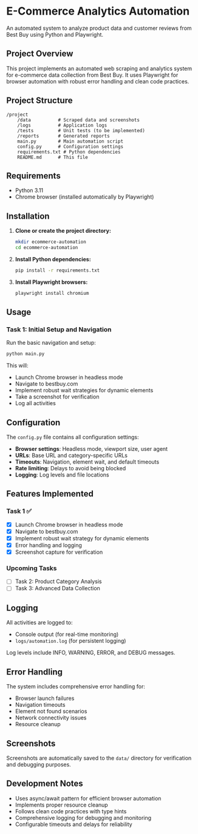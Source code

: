 # E-Commerce Analytics Automation

An automated system to analyze product data and customer reviews from Best Buy using Python and Playwright.

## Project Overview

This project implements an automated web scraping and analytics system for e-commerce data collection from Best Buy. It uses Playwright for browser automation with robust error handling and clean code practices.

## Project Structure

```
/project
    /data          # Scraped data and screenshots
    /logs          # Application logs
    /tests         # Unit tests (to be implemented)
    /reports       # Generated reports
    main.py        # Main automation script
    config.py      # Configuration settings
    requirements.txt # Python dependencies
    README.md      # This file
```

## Requirements

- Python 3.11
- Chrome browser (installed automatically by Playwright)

## Installation

1. **Clone or create the project directory:**
   ```bash
   mkdir ecommerce-automation
   cd ecommerce-automation
   ```

2. **Install Python dependencies:**
   ```bash
   pip install -r requirements.txt
   ```

3. **Install Playwright browsers:**
   ```bash
   playwright install chromium
   ```

## Usage

### Task 1: Initial Setup and Navigation

Run the basic navigation and setup:

```bash
python main.py
```

This will:
- Launch Chrome browser in headless mode
- Navigate to bestbuy.com
- Implement robust wait strategies for dynamic elements
- Take a screenshot for verification
- Log all activities

## Configuration

The `config.py` file contains all configuration settings:

- **Browser settings**: Headless mode, viewport size, user agent
- **URLs**: Base URL and category-specific URLs
- **Timeouts**: Navigation, element wait, and default timeouts
- **Rate limiting**: Delays to avoid being blocked
- **Logging**: Log levels and file locations

## Features Implemented

### Task 1 ✅
- [x] Launch Chrome browser in headless mode
- [x] Navigate to bestbuy.com
- [x] Implement robust wait strategy for dynamic elements
- [x] Error handling and logging
- [x] Screenshot capture for verification

### Upcoming Tasks
- [ ] Task 2: Product Category Analysis
- [ ] Task 3: Advanced Data Collection

## Logging

All activities are logged to:
- Console output (for real-time monitoring)
- `logs/automation.log` (for persistent logging)

Log levels include INFO, WARNING, ERROR, and DEBUG messages.

## Error Handling

The system includes comprehensive error handling for:
- Browser launch failures
- Navigation timeouts
- Element not found scenarios
- Network connectivity issues
- Resource cleanup

## Screenshots

Screenshots are automatically saved to the `data/` directory for verification and debugging purposes.

## Development Notes

- Uses async/await pattern for efficient browser automation
- Implements proper resource cleanup
- Follows clean code practices with type hints
- Comprehensive logging for debugging and monitoring
- Configurable timeouts and delays for reliability 